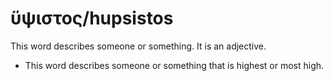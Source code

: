 # ὕψιστος/hupsistos
This word describes someone or something. It is an adjective.

* This word describes someone or something that is highest or most high.
